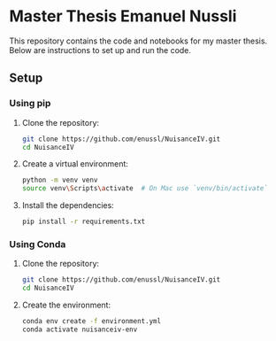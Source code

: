 # Master Thesis Emanuel Nussli

This repository contains the code and notebooks for my master thesis. 
Below are instructions to set up and run the code.

## Setup

### Using pip

1. Clone the repository:
    ```sh
    git clone https://github.com/enussl/NuisanceIV.git
    cd NuisanceIV
    ```

2. Create a virtual environment:
    ```sh
    python -m venv venv
    source venv\Scripts\activate  # On Mac use `venv/bin/activate`
    ```

3. Install the dependencies:
    ```sh
    pip install -r requirements.txt
    ```

### Using Conda

1. Clone the repository:
    ```sh
    git clone https://github.com/enussl/NuisanceIV.git
    cd NuisanceIV
    ```

2. Create the environment:
    ```sh
    conda env create -f environment.yml
    conda activate nuisanceiv-env
    ```